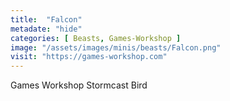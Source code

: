 ```yaml
---
title:  "Falcon"
metadate: "hide"
categories: [ Beasts, Games-Workshop ]
image: "/assets/images/minis/beasts/Falcon.png"
visit: "https://games-workshop.com"
---
```

Games Workshop Stormcast Bird